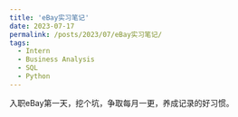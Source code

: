 ```yaml
---
title: 'eBay实习笔记'
date: 2023-07-17
permalink: /posts/2023/07/eBay实习笔记/
tags:
  - Intern
  - Business Analysis
  - SQL
  - Python
---
```


入职eBay第一天，挖个坑，争取每月一更，养成记录的好习惯。
